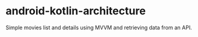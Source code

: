 # android-kotlin-architecture
Simple movies list and details using MVVM and retrieving data from an API.